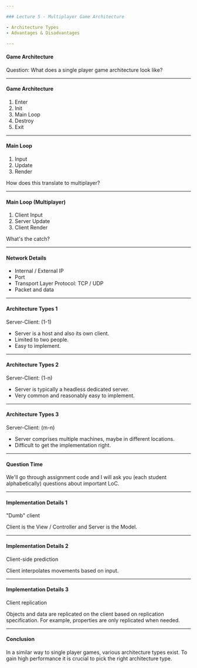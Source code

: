 ```yaml
---

### Lecture 5 - Multiplayer Game Architecture

- Architecture Types
- Advantages & Disadvantages

---
```


#### Game Architecture

Question: What does a single player game architecture look like?

---

#### Game Architecture

1. Enter
2. Init
3. Main Loop
4. Destroy
5. Exit

---

#### Main Loop

1. Input
2. Update
3. Render

How does this translate to multiplayer?

---

#### Main Loop (Multiplayer)

1. Client Input
2. Server Update
3. Client Render

What's the catch?

---

#### Network Details

- Internal / External IP
- Port
- Transport Layer Protocol: TCP / UDP
- Packet and data

---

#### Architecture Types 1

Server-Client: (1-1)

- Server is a host and also its own client.
- Limited to two people.
- Easy to implement.

---

#### Architecture Types 2

Server-Client: (1-n)

- Server is typically a headless dedicated server.
- Very common and reasonably easy to implement.

---

#### Architecture Types 3

Server-Client: (m-n)

- Server comprises multiple machines, maybe in different locations.
- Difficult to get the implementation right.

---

#### Question Time

We'll go through assignment code and I will ask you (each student alphabetically) questions about important LoC.

---

#### Implementation Details 1

"Dumb" client

Client is the View / Controller and Server is the Model.

---

#### Implementation Details 2

Client-side prediction

Client interpolates movements based on input.

---

#### Implementation Details 3

Client replication

Objects and data are replicated on the client based
on replication specification.
For example, properties are only replicated when needed.

---

#### Conclusion

In a similar way to single player games, various architecture types exist.
To gain high performance it is crucial to pick the right architecture type.
